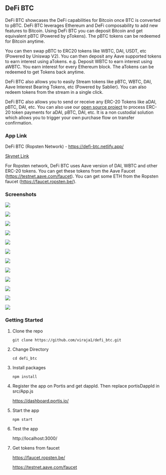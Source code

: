 ## DeFi BTC

DeFi BTC showcases the DeFi capabilities for Bitcoin once BTC is converted to pBTC. 
DeFi BTC leverages Ethereum and DeFi composability to add new features to Bitcoin.
Using DeFi BTC you can deposit Bitcoin and get equivalent pBTC (Powered by pTokens). 
The pBTC tokens can be redeemed for Bitcoin anytime. 

You can then swap pBTC to ERC20 tokens like WBTC, DAI, USDT, etc (Powered by Uniswap V2). You can then deposit 
any Aave supported tokens to earn interest using aTokens. e.g. Deposit WBTC to earn interest using aWBTC. You earn
interest for every Ethereum block. The aTokens can be redeemed to get Tokens back anytime.

DeFi BTC also allows you to easily Stream tokens like pBTC, WBTC, DAI, Aave Interest Bearing Tokens, etc 
(Powered by Sablier). You can also redeem tokens from the stream in a single click.

DeFi BTC also allows you to send or receive any ERC-20 Tokens like aDAI, pBTC, DAI, etc. You can also use our 
[open source project](https://github.com/viraja1/erc_20_payments) to process ERC-20 token payments for aDAI, pBTC, DAI, etc. It is a non custodial solution which 
allows you to trigger your own purchase flow on transfer confirmation.

### App Link

DeFi BTC (Ropsten Network) - https://defi-btc.netlify.app/ 

[Skynet Link](https://siasky.net/AACwvuKXDPk0NP9yYQ1qwQohcnHan4d2Pr6BMPtvb1-1yw)                                  

For Ropsten network, DeFi BTC uses Aave version of DAI, WBTC and other ERC-20 tokens.
You can get these tokens from the Aave Faucet (https://testnet.aave.com/faucet). 
You can get some ETH from the Ropsten faucet (https://faucet.ropsten.be/).


### Screenshots

![](screenshots/defi_btc_1.png)

![](screenshots/defi_btc_2.png)

![](screenshots/defi_btc_3.png)

![](screenshots/defi_btc_4.png)

![](screenshots/defi_btc_5.png)

![](screenshots/defi_btc_11.png)

![](screenshots/defi_btc_6.png)

![](screenshots/defi_btc_6b.png)

![](screenshots/defi_btc_7.png)

![](screenshots/defi_btc_8.png)

![](screenshots/defi_btc_9.png)

![](screenshots/defi_btc_10.png)


### Getting Started

1) Clone the repo

   ```
   git clone https://github.com/viraja1/defi_btc.git 
   ```

2) Change Directory

   ```
   cd defi_btc
   ```
   
3) Install packages

   ```
   npm install
   ```
   
4) Register the app on Portis and get dappId. Then replace portisDappId in src/App.js

   https://dashboard.portis.io/
   
5) Start the app   

   ```
   npm start 
   ```
   
6) Test the app

   http://localhost:3000/ 
   
7) Get tokens from faucet
    
   https://faucet.ropsten.be/
   
   https://testnet.aave.com/faucet